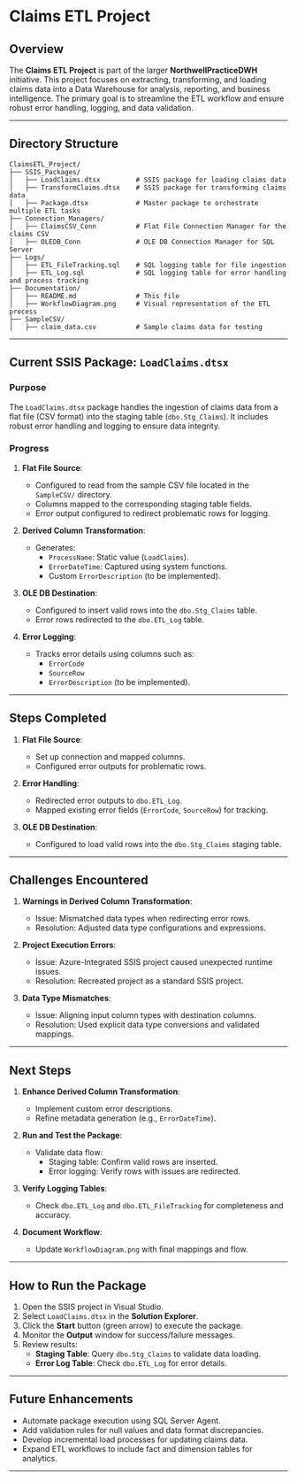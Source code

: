 # **Claims ETL Project**

## **Overview**
The **Claims ETL Project** is part of the larger **NorthwellPracticeDWH** initiative. This project focuses on extracting, transforming, and loading claims data into a Data Warehouse for analysis, reporting, and business intelligence. The primary goal is to streamline the ETL workflow and ensure robust error handling, logging, and data validation.

---

## **Directory Structure**
```
ClaimsETL_Project/
├── SSIS_Packages/
│   ├── LoadClaims.dtsx         # SSIS package for loading claims data
│   ├── TransformClaims.dtsx    # SSIS package for transforming claims data
│   ├── Package.dtsx            # Master package to orchestrate multiple ETL tasks
├── Connection_Managers/
│   ├── ClaimsCSV_Conn          # Flat File Connection Manager for the claims CSV
│   ├── OLEDB_Conn              # OLE DB Connection Manager for SQL Server
├── Logs/
│   ├── ETL_FileTracking.sql    # SQL logging table for file ingestion
│   ├── ETL_Log.sql             # SQL logging table for error handling and process tracking
├── Documentation/
│   ├── README.md               # This file
│   ├── WorkflowDiagram.png     # Visual representation of the ETL process
├── SampleCSV/
│   ├── claim_data.csv          # Sample claims data for testing
```

---

## **Current SSIS Package: `LoadClaims.dtsx`**

### **Purpose**
The `LoadClaims.dtsx` package handles the ingestion of claims data from a flat file (CSV format) into the staging table (`dbo.Stg_Claims`). It includes robust error handling and logging to ensure data integrity.

### **Progress**
1. **Flat File Source**:
   - Configured to read from the sample CSV file located in the `SampleCSV/` directory.
   - Columns mapped to the corresponding staging table fields.
   - Error output configured to redirect problematic rows for logging.

2. **Derived Column Transformation**:
   - Generates:
     - `ProcessName`: Static value (`LoadClaims`).
     - `ErrorDateTime`: Captured using system functions.
     - Custom `ErrorDescription` (to be implemented).

3. **OLE DB Destination**:
   - Configured to insert valid rows into the `dbo.Stg_Claims` table.
   - Error rows redirected to the `dbo.ETL_Log` table.

4. **Error Logging**:
   - Tracks error details using columns such as:
     - `ErrorCode`
     - `SourceRow`
     - `ErrorDescription` (to be implemented).

---

## **Steps Completed**
1. **Flat File Source**:
   - Set up connection and mapped columns.
   - Configured error outputs for problematic rows.

2. **Error Handling**:
   - Redirected error outputs to `dbo.ETL_Log`.
   - Mapped existing error fields (`ErrorCode`, `SourceRow`) for tracking.

3. **OLE DB Destination**:
   - Configured to load valid rows into the `dbo.Stg_Claims` staging table.

---

## **Challenges Encountered**
1. **Warnings in Derived Column Transformation**:
   - Issue: Mismatched data types when redirecting error rows.
   - Resolution: Adjusted data type configurations and expressions.

2. **Project Execution Errors**:
   - Issue: Azure-Integrated SSIS project caused unexpected runtime issues.
   - Resolution: Recreated project as a standard SSIS project.

3. **Data Type Mismatches**:
   - Issue: Aligning input column types with destination columns.
   - Resolution: Used explicit data type conversions and validated mappings.

---

## **Next Steps**
1. **Enhance Derived Column Transformation**:
   - Implement custom error descriptions.
   - Refine metadata generation (e.g., `ErrorDateTime`).

2. **Run and Test the Package**:
   - Validate data flow:
     - Staging table: Confirm valid rows are inserted.
     - Error logging: Verify rows with issues are redirected.

3. **Verify Logging Tables**:
   - Check `dbo.ETL_Log` and `dbo.ETL_FileTracking` for completeness and accuracy.

4. **Document Workflow**:
   - Update `WorkflowDiagram.png` with final mappings and flow.

---

## **How to Run the Package**
1. Open the SSIS project in Visual Studio.
2. Select `LoadClaims.dtsx` in the **Solution Explorer**.
3. Click the **Start** button (green arrow) to execute the package.
4. Monitor the **Output** window for success/failure messages.
5. Review results:
   - **Staging Table**: Query `dbo.Stg_Claims` to validate data loading.
   - **Error Log Table**: Check `dbo.ETL_Log` for error details.

---

## **Future Enhancements**
- Automate package execution using SQL Server Agent.
- Add validation rules for null values and data format discrepancies.
- Develop incremental load processes for updating claims data.
- Expand ETL workflows to include fact and dimension tables for analytics.

---
